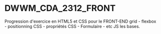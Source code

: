 # DWWM_CDA_2312_FRONT
Progression d'exercice en HTML5 et CSS pour le FRONT-END
grid - flexbox - positionning CSS - propriétés CSS - Formulaire - etc
JS les bases.

